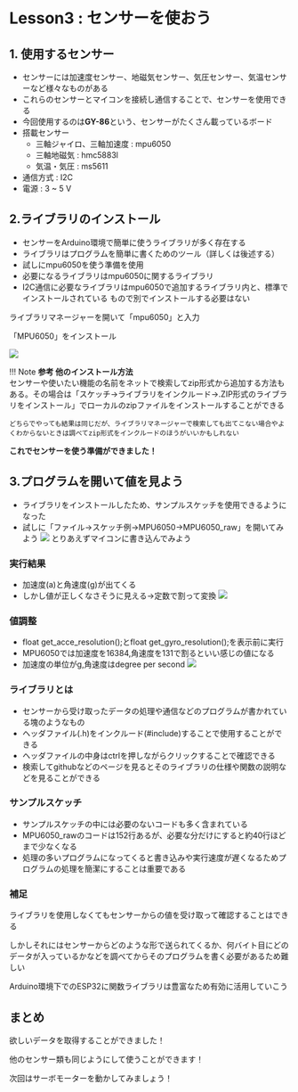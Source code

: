 # Lesson3 : センサーを使おう

## 1. 使用するセンサー
- センサーには加速度センサー、地磁気センサー、気圧センサー、気温センサーなど様々なものがある
- これらのセンサーとマイコンを接続し通信することで、センサーを使用できる
- 今回使用するのは**GY-86**という、センサーがたくさん載っているボード
- 搭載センサー
    - 三軸ジャイロ、三軸加速度 : mpu6050
    - 三軸地磁気 : hmc5883l
    - 気温・気圧 : ms5611
- 通信方式 : I2C
- 電源 : 3 ~ 5 V

## 2.ライブラリのインストール
- センサーをArduino環境で簡単に使うライブラリが多く存在する
- ライブラリはプログラムを簡単に書くためのツール（詳しくは後述する）
- 試しにmpu6050を使う準備を使用
- 必要になるライブラリはmpu6050に関するライブラリ
- I2C通信に必要なライブラリはmpu6050で追加するライブラリ内と、標準でインストールされている
もので別でインストールする必要はない

ライブラリマネージャーを開いて「mpu6050」と入力

「MPU6050」をインストール

![](res/lesson3-sensor/library-mpu6050.png)

<!-- 追加でI2C通信をするのに必要な「Adafruit Busl」「SparkFun MMA8452Q Accelerometer」もインストール -->

!!! Note
    **参考 他のインストール方法**  
    センサーや使いたい機能の名前をネットで検索してzip形式から追加する方法もある。その場合は「スケッチ→ライブラリをインクルード→.ZIP形式のライブラリをインストール」でローカルのzipファイルをインストールすることができる

    どちらでやっても結果は同じだが、ライブラリマネージャーで検索しても出てこない場合やよくわからないときは調べてzip形式をインクルードのほうがいいかもしれない

**これでセンサーを使う準備ができました！**

## 3.プログラムを開いて値を見よう
- ライブラリをインストールしたため、サンプルスケッチを使用できるようになった
- 試しに「ファイル→スケッチ例→MPU6050→MPU6050_raw」を開いてみよう
![](res/lesson3-sensor/samplesketch-mpu6050_raw.png)
とりあえずマイコンに書き込んでみよう

### 実行結果
- 加速度(a)と角速度(g)が出てくる
- しかし値が正しくなさそうに見える→定数で割って変換
![](res/lesson3-sensor/rawdata.png)

### 値調整
- float get_acce_resolution();とfloat get_gyro_resolution();を表示前に実行
- MPU6050では加速度を16384,角速度を131で割るといい感じの値になる
- 加速度の単位がg,角速度はdegree per second
![](res/lesson3-sensor/fixdata.png)

### ライブラリとは
- センサーから受け取ったデータの処理や通信などのプログラムが書かれている塊のようなもの
- ヘッダファイル(.h)をインクルード(#include)することで使用することができる
- ヘッダファイルの中身はctrlを押しながらクリックすることで確認できる
- 検索してgithubなどのページを見るとそのライブラリの仕様や関数の説明などを見ることができる

### サンプルスケッチ

- サンプルスケッチの中には必要のないコードも多く含まれている
- MPU6050_rawのコードは152行あるが、必要な分だけにすると約40行ほどまで少なくなる
- 処理の多いプログラムになってくると書き込みや実行速度が遅くなるためプログラムの処理を簡潔にすることは重要である

### 補足
ライブラリを使用しなくてもセンサーからの値を受け取って確認することはできる

しかしそれにはセンサーからどのような形で送られてくるか、何バイト目にどのデータが入っているかなどを調べてからそのプログラムを書く必要があるため難しい

Arduino環境下でのESP32に関数ライブラリは豊富なため有効に活用していこう

## まとめ

欲しいデータを取得することができました！

他のセンサー類も同じようにして使うことができます！

次回はサーボモーターを動かしてみましょう！